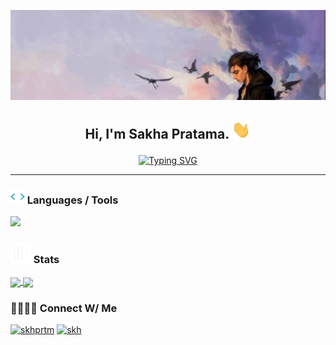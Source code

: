 ![sakha Banner](img/banner1.png)

## <p align="center">Hi, I'm Sakha Pratama. <img src="/img/hvRJCLFzcasrR4ia7z.webp" width="30"></p>

<p align="center">
  <a href="https://git.io/typing-svg"><img src="https://readme-typing-svg.demolab.com?font=Fira+Code&size=15&pause=1000&color=00CEF7&center=true&vCenter=true&random=true&width=300&height=20&lines=Computer+Science+Student.;+interested+in+new+things;currently+learning+python" alt="Typing SVG" /></a>
</p>

<!--
**searchforsakh/searchforsakh** is a ✨ _special_ ✨ repository because its `README.md` (this file) appears on your GitHub profile.

Here are some ideas to get you started:


- 🔭 I’m currently working on ...
- 🌱 I’m currently learning ...
- 👯 I’m looking to collaborate on ...
- 🤔 I’m looking for help with ...
- 💬 Ask me about ...
- 📫 How to reach me: ...
- 😄 Pronouns: ...
- ⚡ Fun fact: ...
-->
<hr>

### <img src="/img/QssGEmpkyEOhBCb7e1.webp" width ="23"> Languages / Tools

![](https://skillicons.dev/icons?i=python,git,html,css,bootstrap&theme=dark)

### <img src="/img/iY8CRBdQXODJSCERIr.webp" width="33"> Stats

<a href="https://github.com/anuraghazra/github-readme-stats">
  <img height=200 align="center" src="https://github-readme-stats.vercel.app/api?username=searchforsakh&theme=dracula&rank_icon=github&show_icons=true" />
</a>
<a href="https://github.com/anuraghazra/convoychat">
  <img height=200 align="center" src="https://github-readme-stats.vercel.app/api/top-langs?username=searchforsakh&layout=compact&langs_count=8&theme=dracula&card_width=320" />
</a>

### 🫱🏻‍🫲🏻 Connect W/ Me

[![skhprtm](https://img.shields.io/badge/Instagram-%23E4405F.svg?style=for-the-badge&logo=Instagram&logoColor=white)](https://www.instagram.com/skhprtm/) [![skh](https://img.shields.io/badge/Spotify-1ED760?&style=for-the-badge&logo=spotify&logoColor=white)](https://open.spotify.com/user/plunnbksgdw3qh7ogoedxq6jn)
